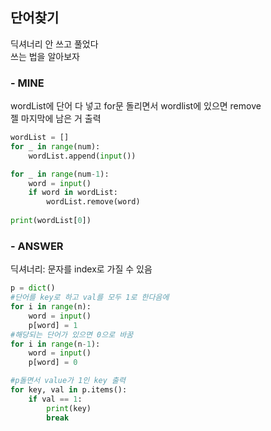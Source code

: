 
## 단어찾기
딕셔너리 안 쓰고 풀었다   
쓰는 법을 알아보자
<br>

### - MINE
wordList에 단어 다 넣고 for문 돌리면서 wordlist에 있으면 remove   
젤 마지막에 남은 거 출력

```python
wordList = []
for _ in range(num):
    wordList.append(input())

for _ in range(num-1):
    word = input()
    if word in wordList:
        wordList.remove(word)
    
print(wordList[0])
```

### - ANSWER
딕셔너리: 문자를 index로 가질 수 있음

```python
p = dict()
#단어를 key로 하고 val를 모두 1로 한다음에
for i in range(n):
    word = input()
    p[word] = 1
#해당되는 단어가 있으면 0으로 바꿈
for i in range(n-1):
    word = input()
    p[word] = 0

#p돌면서 value가 1인 key 출력
for key, val in p.items():
    if val == 1:
        print(key)
        break
```
